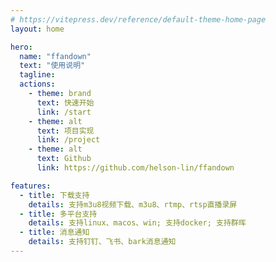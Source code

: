 ```yaml
---
# https://vitepress.dev/reference/default-theme-home-page
layout: home

hero:
  name: "ffandown"
  text: "使用说明"
  tagline: 
  actions:
    - theme: brand
      text: 快速开始
      link: /start
    - theme: alt
      text: 项目实现
      link: /project
    - theme: alt
      text: Github
      link: https://github.com/helson-lin/ffandown

features:
  - title: 下载支持
    details: 支持m3u8视频下载、m3u8、rtmp、rtsp直播录屏
  - title: 多平台支持
    details: 支持linux、macos、win; 支持docker; 支持群晖
  - title: 消息通知
    details: 支持钉钉、飞书、bark消息通知
---
```


